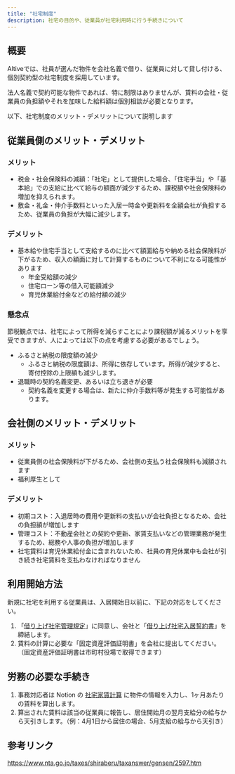 ```yaml
---
title: "社宅制度"
description: 社宅の目的や、従業員が社宅利用時に行う手続きについて
---
```


## 概要
Altiveでは、社員が選んだ物件を会社名義で借り、従業員に対して貸し付ける、個別契約型の社宅制度を採用しています。

法人名義で契約可能な物件であれば、特に制限はありませんが、賃料の会社・従業員の負担額やそれを加味した給料額は個別相談が必要となります。

以下、社宅制度のメリット・デメリットについて説明します

## 従業員側のメリット・デメリット

### メリット
- 税金・社会保険料の減額：「社宅」として提供した場合、「住宅手当」や「基本給」での支給に比べて給与の額面が減少するため、課税額や社会保険料の増加を抑えられます。
- 敷金・礼金・仲介手数料といった入居一時金や更新料を全額会社が負担するため、従業員の負担が大幅に減少します。

### デメリット
- 基本給や住宅手当として支給するのに比べて額面給与や納める社会保険料が下がるため、収入の額面に対して計算するものについて不利になる可能性があります
  - 年金受給額の減少
  - 住宅ローン等の借入可能額減少
  - 育児休業給付金などの給付額の減少

### 懸念点

節税観点では、社宅によって所得を減らすことにより課税額が減るメリットを享受できますが、人によっては以下の点を考慮する必要があるでしょう。

- ふるさと納税の限度額の減少
  - ふるさと納税の限度額は、所得に依存しています。所得が減少すると、寄付控除の上限額も減少します。
- 退職時の契約名義変更、あるいは立ち退きが必要
  - 契約名義を変更する場合は、新たに仲介手数料等が発生する可能性があります。

## 会社側のメリット・デメリット

### メリット
- 従業員側の社会保険料が下がるため、会社側の支払う社会保険料も減額されます
- 福利厚生として

### デメリット
- 初期コスト：入退居時の費用や更新料の支払いが会社負担となるため、会社の負担額が増加します
- 管理コスト：不動産会社との契約や更新、家賃支払いなどの管理業務が発生するため、総務や人事の負担が増加します
- 社宅賃料は育児休業給付金に含まれないため、社員の育児休業中も会社が引き続き社宅賃料を支払わなければなりません

## 利用開始方法
新規に社宅を利用する従業員は、入居開始日以前に、下記の対応をしてください。
1. 「[借り上げ社宅管理規定](https://drive.google.com/file/d/1RKRVa_5S62aKOCKRueqyTOn8vrlbzghM/view?usp=drive_link)」に同意し、会社と「[借り上げ社宅入居誓約書](https://drive.google.com/file/d/16jD5wUkQQuQBpCRImD_KA2t4WEGK6Lg1/view?usp=drive_link)」を締結します。
2. 賃料の計算に必要な「固定資産評価証明書」を会社に提出してください。（固定資産評価証明書は市町村役場で取得できます）

## 労務の必要な手続き
1. 事務対応者は Notion の [社宅家賃計算](https://www.notion.so/20df517455094bda9a995e99d71d6526?pvs=21) に物件の情報を入力し、1ヶ月あたりの賃料を算出します。
2. 算出された賃料は該当の従業員に報告し、居住開始月の翌月支給分の給与から天引きします。（例：4月1日から居住の場合、5月支給の給与から天引き）

## 参考リンク
https://www.nta.go.jp/taxes/shiraberu/taxanswer/gensen/2597.htm
